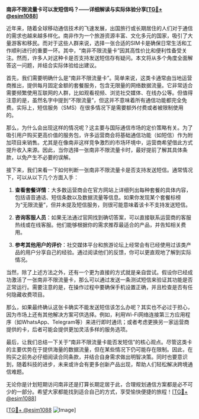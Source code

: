 **南非不限流量卡可以发短信吗？——详细解读与实际体验分享[[TG💪+ @esim1088](https://t.me/s/esim1088)]**

近年来，随着全球移动通信技术的飞速发展，出国旅行或长期居住的人们对于通信的需求也越来越多样化。南非作为一个旅游资源丰富、文化多元的国家，吸引了大量游客和移民。而对于这些人群来说，选择一张合适的SIM卡是确保日常生活和工作顺利进行的重要一环。其中，“南非不限流量卡”因其高性价比和便利性备受关注。然而，许多人对这种卡是否支持发送短信存有疑问。本文将从多个角度全面解答这一问题，并结合实际体验给出建议。

首先，我们需要明确什么是“南非不限流量卡”。简单来说，这类卡通常由当地运营商推出，提供每月固定金额的套餐服务，包含无限量的网络数据流量。它非常适合需要频繁使用互联网的人群，比如观看视频、浏览社交媒体、在线办公等。但值得注意的是，虽然名字中提到“不限流量”，但这并不意味着所有通信功能都完全免费。实际上，短信服务（SMS）在很多情况下是需要额外付费或者被限制使用的。

那么，为什么会出现这样的情况呢？这主要与国际通信市场的定价策略有关。为了吸引用户购买更高价值的服务包，许多运营商会将基础通信功能（如短信）作为附加项目来销售。尤其是在像南非这样竞争激烈的市场环境中，运营商希望借此方式提升收入来源。因此，当你选择一张南非不限流量卡时，最好提前了解其具体条款，以免产生不必要的误解。

接下来，我们来看一下如何判断一张南非不限流量卡是否支持发送短信。通常情况下，可以从以下几个方面入手：

1. **查看套餐详情**：大多数运营商会在官方网站上详细列出每种套餐的具体内容，包括语音通话、短信条数以及数据流量等信息。如果你发现某个套餐标榜为“无限流量”，但并未提及短信服务，则很可能意味着该卡不支持发送短信。
   
2. **咨询客服人员**：如果无法通过官网找到确切答案，可以直接联系运营商的客服热线或在线客服。他们能够根据你的需求推荐最适合的产品，并告知相关费用。
   
3. **参考其他用户的评价**：社交媒体平台和旅游论坛上经常会有已经使用过该类产品的用户分享自己的经验。通过阅读他们的反馈，你可以更直观地了解到实际情况。

当然，除了上述方法之外，还有一个更为直接的方式就是亲自尝试。假设你已经成功激活了一张南非不限流量卡，那么可以通过发送一条测试短信来验证其功能是否正常运行。需要注意的是，在操作过程中要确保手机设置正确，并且检查是否有任何隐藏收费项目。

那么，如果最终确认这张卡确实不能发送短信该怎么办呢？其实也不必过于担心，因为市场上还有其他解决方案可供选择。例如，利用Wi-Fi网络连接第三方应用程序（如WhatsApp、Telegram等）来进行即时通讯；或者考虑更换另一家运营商提供的卡，后者可能会提供更加灵活多样的服务选项。

最后，让我们总结一下关于“南非不限流量卡能否发短信”的核心观点。尽管这类卡的主要优势在于提供海量的数据流量，但在某些情况下仍可能存在限制。因此，在购买之前务必仔细阅读合同条款，并结合自身需求做出明智决策。同时也要意识到，随着科技的进步，未来或许会有更多创新产品出现，帮助人们轻松解决跨境通信难题。

无论你是计划短期访问南非还是打算长期定居于此，合理规划通信方案都是必不可少的一部分。希望大家都能找到适合自己的方式，享受愉快便捷的旅程！[[TG💪+ @esim1088](https://t.me/s/esim1088)]

[[TG💪+ @esim1088](https://t.me/s/esim1088) ![Image](https://i.postimg.cc/4NQfJmqS/Snipaste-2025-05-13-00-14-12.png)]